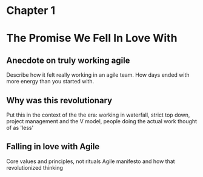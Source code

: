 # Chapter 1

# The Promise We Fell In Love With

## Anecdote on truly working agile

Describe how it felt really working in an agile team. How days ended with more energy than you started with.

## Why was this revolutionary

Put this in the context of the the era: working in waterfall, strict top down, project management and the V model, people doing the actual work thought of as 'less'

## Falling in love with Agile

Core values and principles, not rituals
Agile manifesto and how that revolutionized thinking
